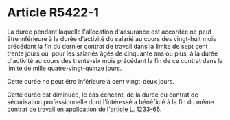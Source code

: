 # Article R5422-1

La durée pendant laquelle l'allocation d'assurance est accordée ne peut être inférieure à la durée d'activité du salarié au cours des vingt-huit mois précédant la fin du dernier contrat de travail dans la limite de sept cent trente jours ou, pour les salariés âgés de cinquante ans ou plus, à la durée d'activité au cours des trente-six mois précédant la fin de ce contrat dans la limite de mille quatre-vingt-quinze jours. 

Cette durée ne peut être inférieure à cent vingt-deux jours. 

Cette durée est diminuée, le cas échéant, de la durée du contrat de sécurisation professionnelle dont l'intéressé a bénéficié à la fin du même contrat de travail en application de [l'article L. 1233-65][1].

 [1]: /affichCodeArticle.do?cidTexte=LEGITEXT000006072050&idArticle=LEGIARTI000006901079&dateTexte=&categorieLien=cid